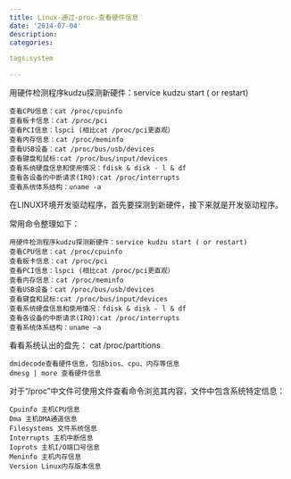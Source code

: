 ```yaml
---
title: Linux-通过-proc-查看硬件信息
date: '2014-07-04'
description:
categories:

tags:system

---
```


用硬件检测程序kudzu探测新硬件：service kudzu start ( or restart)

	查看CPU信息：cat /proc/cpuinfo
	查看板卡信息：cat /proc/pci
	查看PCI信息：lspci (相比cat /proc/pci更直观）
	查看内存信息：cat /proc/meminfo
	查看USB设备：cat /proc/bus/usb/devices
	查看键盘和鼠标:cat /proc/bus/input/devices
	查看系统硬盘信息和使用情况：fdisk & disk - l & df
	查看各设备的中断请求(IRQ):cat /proc/interrupts
	查看系统体系结构：uname -a

在LINUX环境开发驱动程序，首先要探测到新硬件，接下来就是开发驱动程序。

常用命令整理如下：

	用硬件检测程序kudzu探测新硬件：service kudzu start ( or restart)
	查看CPU信息：cat /proc/cpuinfo
	查看板卡信息：cat /proc/pci
	查看PCI信息：lspci (相比cat /proc/pci更直观）
	查看内存信息：cat /proc/meminfo
	查看USB设备：cat /proc/bus/usb/devices
	查看键盘和鼠标:cat /proc/bus/input/devices
	查看系统硬盘信息和使用情况：fdisk & disk - l & df
	查看各设备的中断请求(IRQ):cat /proc/interrupts
	查看系统体系结构：uname –a
	 
看看系统认出的盘先： cat /proc/partitions

	dmidecode查看硬件信息，包括bios、cpu、内存等信息
	dmesg | more 查看硬件信息

对于“/proc”中文件可使用文件查看命令浏览其内容，文件中包含系统特定信息：

	Cpuinfo 主机CPU信息
	Dma 主机DMA通道信息
	Filesystems 文件系统信息
	Interrupts 主机中断信息
	Ioprots 主机I/O端口号信息
	Meninfo 主机内存信息
	Version Linux内存版本信息

